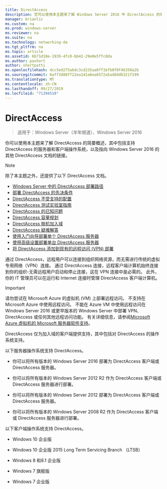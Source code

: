 ```yaml
---
title: DirectAccess
description: 您可以使用本主题来了解 Windows Server 2016 中 DirectAccess 的简要概述。
manager: brianlic
ms.custom: na
ms.prod: windows-server
ms.reviewer: na
ms.suite: na
ms.technology: networking-da
ms.tgt_pltfrm: na
ms.topic: article
ms.assetid: 6b71d18e-1939-4fc0-bb42-29e0e5ffc8da
ms.author: pashort
author: shortpatti
ms.openlocfilehash: 4cc5ed275a6dc3cd235aa0ff1bfb0f0f46350a2b
ms.sourcegitcommit: 6aff3d88ff22ea141a6ea6572a5ad8dd6321f199
ms.translationtype: MT
ms.contentlocale: zh-CN
ms.lasthandoff: 09/27/2019
ms.locfileid: "71394510"
---
```

# <a name="directaccess"></a>DirectAccess

>适用于：Windows Server（半年频道）、Windows Server 2016

你可以使用本主题来了解 DirectAccess 的简要概述，其中包括支持 DirectAccess 的服务器和客户端操作系统，以及指向 Windows Server 2016 的其他 DirectAccess 文档的链接。  
  
> [!NOTE]  
> 除了本主题之外，还提供了以下 DirectAccess 文档。  
>   
> -   [Windows Server 中的 DirectAccess 部署路径](DirectAccess-Deployment-Paths-in-Windows-Server.md)  
> -   [部署 DirectAccess 的先决条件](Prerequisites-for-Deploying-DirectAccess.md)  
> -   [DirectAccess 不受支持的配置](DirectAccess-Unsupported-Configurations.md)  
> -   [DirectAccess 测试实验室指南](DirectAccess-Test-Lab-Guides.md)  
> -   [DirectAccess 的已知问题](DirectAccess-Known-Issues.md)  
> -   [DirectAccess 容量规划](DirectAccess-Capacity-Planning.md) 
> -   [DirectAccess 脱机加入域](DirectAccess-Offline-Domain-Join.md)  
> -   [DirectAccess 疑难解答](Troubleshooting-DirectAccess.md)  
> -   [使用入门向导部署单个 DirectAccess 服务器](single-server-wizard/Deploy-a-Single-DirectAccess-Server-Using-the-Getting-Started-Wizard.md)  
> -   [使用高级设置部署单台 DirectAccess 服务器](single-server-advanced/Deploy-a-Single-DirectAccess-Server-with-Advanced-Settings.md)  
> -   [将 DirectAccess 添加到现有的远程访问 (VPN) 部署](add-to-existing-vpn/Add-DirectAccess-to-an-Existing-Remote-Access-VPN-Deployment.md)  
  
通过 DirectAccess，远程用户可以连接到组织网络资源，而无需进行传统的虚拟专用网络（VPN）连接。 通过 DirectAccess 连接，远程客户端计算机始终连接到你的组织-无需远程用户启动和停止连接，这在 VPN 连接中是必需的。 此外，你的 IT 管理员可以在运行和 Internet 连接时管理 DirectAccess 客户端计算机。

>[!IMPORTANT]
>请勿尝试在 Microsoft Azure 的虚拟机 \(VM\) 上部署远程访问。 不支持在 Microsoft Azure 中使用远程访问。 不能在 Azure VM 中使用远程访问在 Windows Server 2016 或更早版本的 Windows Server 中部署 VPN、DirectAccess 或任何其他远程访问功能。 有关详细信息，请参阅[Microsoft Azure 虚拟机的 Microsoft 服务器软件支持](https://support.microsoft.com/help/2721672/microsoft-server-software-support-for-microsoft-azure-virtual-machines)。
  
DirectAccess 仅为加入域的客户端提供支持，其中包括对 DirectAccess 的操作系统支持。  
  
以下服务器操作系统支持 DirectAccess。  
  
-   你可以将所有版本的 Windows Server 2016 部署为 DirectAccess 客户端或 DirectAccess 服务器。  
  
-   你可以将所有版本的 Windows Server 2012 R2 作为 DirectAccess 客户端或 DirectAccess 服务器进行部署。  
  
-   你可以将所有版本的 Windows Server 2012 部署为 DirectAccess 客户端或 DirectAccess 服务器。  
  
-   你可以将所有版本的 Windows Server 2008 R2 作为 DirectAccess 客户端或 DirectAccess 服务器进行部署。  
  
以下客户端操作系统支持 DirectAccess。  
  
-   Windows 10 企业版  
  
-   Windows 10 企业版 2015 Long Term Servicing Branch （LTSB）  
  
-   Windows 8 和8.1 企业版  
  
-   Windows 7 旗舰版  
  
-   Windows 7 企业版
